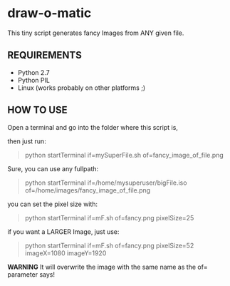 # draw-o-matic #

This tiny script generates fancy Images from ANY given file.


## REQUIREMENTS ##

* Python 2.7
* Python PIL
* Linux (works probably on other platforms ;)

## HOW TO USE ##

Open a terminal and go into the folder where this script is,

then just run:
>    python startTerminal if=mySuperFile.sh of=fancy_image_of_file.png

Sure, you can use any fullpath:
>    python startTerminal if=/home/mysuperuser/bigFile.iso of=/home/images/fancy_image_of_file.png

you can set the pixel size with:
>    python startTerminal if=mF.sh of=fancy.png pixelSize=25

if you want a LARGER Image, just use:
>    python startTerminal if=mF.sh of=fancy.png pixelSize=52 imageX=1080 imageY=1920

**WARNING** It will overwrite the image with the same name as the of= parameter says!
